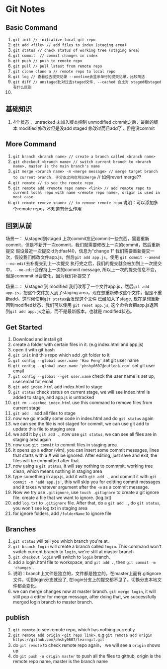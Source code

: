 # Git Notes

## Basic Command
1. ``git init // initialize local git repo``
2. ``git add <file> // add files to index (staging area)``
3. ``git status // check status of working tree (staging area)`` 
4. ``git commit  // commit changes in index``
5. ``git push // push to remote repo``
6. ``git pull // pull latest from remote repo``
7. ``git clone clone a // remote repo to local repo``
8. ``git log // 查看过去提交记录 --oneline会显示单行的提交记录，比较简洁`` 
9. ``git diff // unstaged比对过去staged文件, --cached 会比对 staged和staged有什么区别``
10.

## 基础知识
1. 4个状态：
untracked 未加入版本控制 
unmodified commit之后，最新的版本
modified 修改过但是没add 
staged 修改过而且add了，但是没commit

## More Command
1. ``git branch <branch name> // create a branch called <branch name>``
2. ``git checkout <branch name> // switch current branch to <branch name>, master is the main branch's name``
3. ``git merge <branch name> -m <merge message> // merge target branch to current branch, 子分支之间也可以merge`` // 如何revert merge??
4. ``git remote // to see the remote repo``
5. ``git remote add <remote repo name> <link> // add remote repo to current local repo with name <remote repo name>, origin is used in most case``
6. ``git remote remove <name> // to remove remote repo`` 说明：可以添加多个remote repo，不知道有什么作用

## 回到从前
场景一：
从staged到staged 
上次commit忘记commit一些东西，需要重新commit，但是不新开一次commit，我们就需要修改上一次的commit，然后重新提交
假设最近一次提交id为dfaaf40，信息为"change 1"
我们需要重新提交一次，假设我们修改文件app.js，然后``git add app.js``，使用 ``git commit --amend --no-edit``去补提交到上一次提交
执行完之后，我们的提交就会被加到上一次提交中，``--no-edit``会保持上一次的commit message, 所以上一次的提交信息不变，但是commmit id会变化，因为我们补提交了

场景二：
从staged 到 modified
我们改写了一个文件app.js，然后``git add app.js``，把这个文件加入到了staging area，现在想重新修改这个文件，但是不重新add。这时候使用``git status``会发现这个文件
已经加入了stage, 现在是想重新回到modified状态，我们可以使用 ``git reset app.js``, 这个命令会把app.js返回到``git add app.js``之前，而不是最新版本，也就是
modified状态。


## Get Started
1. Download and install git
2. create a folder with certain files in it. (e.g index.html and app.js)
3. open it with git bash
4. ``git init`` init this repo which add .git folder to it
5. ``git config --global user.name 'Hao Peng'`` set git user name
6. ``git config --global user.name 'phshy0607@outlook.com'`` set git user email
7. ``git config --global --get user.name`` check the user name is set up, user.email for email
8. ``git add index.html`` add index.html to stage
9. ``git status``  check status on current stage, we will see index.html is added to stage, and app.js is untracked
10. ``git rm --cached index.html`` use this command to remove files from current stage
11. ``git add .`` add all files to stage
12. now we go modify some code in index.html and do ``git status`` again
13. we can see the file is not staged for commit, we can use git add to update this file to staging area
14. we add it by ``git add .``, now use ``git status``, we can see all files are in staging area again
15. now use ``git commit`` to commit files in staging area.
16. it opens up a editor (vim), you can insert some commit messages, lines that starts with a # will be ignored.
    After editing, just save and exit, the files will be committed after that.
17. now using a ``git status``, it will say nothing to commmit, working tree clean, which means nothing in staging area
18. type something in app.js, add it with ``git add .``, and commit it with ``git commit -m 'add app.js'``, this will skip you for editting commit messages
    and it takes whatever argument after the ``-m`` as a commit message.
19. Now we try use ``.gitignore``, use ``touch .gitignore`` to create a git ignore file. create a file that we want to ignore. (log.txt)
20. add ``log.txt`` to ``.gitignore`` file. After that, do a ``git add .``, do ``git status``, you won't see log.txt in staging area
21. for ignore folders, add ``/folderName`` to ignore file

## Branches
1. ``git status`` will tell you which branch you're at.
2. ``git branch login`` will create a branch called ``login``. This command won't switch current branch to ``login``, we're still at master branch
3. ``git checkout login`` will switch to ``login`` branch.
4. add a login.html file to workspace, and ``git add .``, then ``git commit -m 'changes'``.
5. 说明：branch上文件是独立的，文件都是独立的，在master上面有.gitignore文件，切到login分支就没了, 在login分支上的提交都不见了。切换分支本地文件都会变化。
6. we can merge changes now at master branch. ``git merge login``, it will still pop a editor for merge message, after doing that, we successfully merged login
    branch to master branch.

## publish
1. ``git remote`` to see remote repo, which has nothing currently
2. ``git remote add origin <git repo link>``. e.g ``git remote add origin https://github.com/phshy0607/learngit.git``
3. do ``git remote`` to check remote repo again， we will see a ``origin`` shows up
4. do ``git push -u origin master`` to push all the files to github, origin is the remote repo name, master is the branch name
